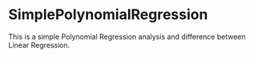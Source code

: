# SimplePolynomialRegression
This is  a simple Polynomial Regression analysis and difference between Linear Regression.
